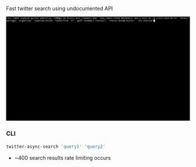 Fast twitter search using undocumented API

![](assets/example.gif)

### CLI
```bash
twitter-async-search 'query1' 'query2' 
```

- ~400 search results rate limiting occurs
